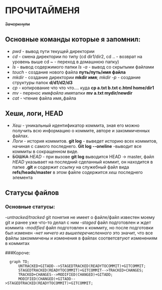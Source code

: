 # ПРОЧИТАЙМЕНЯ

~~Зачеркнули~~

## Основные команды которые я запомнил:

- _pwd_ - вывод пути текущей директории
- _cd_ - смена директории по типу (cd dir1/dir2, cd .. - возврат на уровень выше cd ~ - переход в домашнюю папку)
- _ls_ - вывод содержимого папки _ls -a_ - вывод со скрытыми файлами
- _touch_ - создание нового файла **путь/путь/имя файла**
- _mkdir_ - создание директории **mkdir имя**; _mkdir -p_ - создание структуры папок **d/d1/d2/d3**
- _cp_ - копирование что что что.... куда **cp a.txt b.txt c.html home/dir1**
- _mv_ - перенос имя*файла имя*папки **mv a.txt mydir/newdir**
- _cat_ - чтение файла имя_файла

## Хеши, логи, HEAD

- _Хеш_ - уникальный идентификатор коммита, зная его можно получить всю информацию о коммите, авторе и закоммиченных файлах.
- _Логи_ - история коммитов. **git log** - выведет историю всех коммитов, начиная с самого последнего. **Git log --oneline** -выводит все коммиты в сокращенном виде.
- ~~БОШКА~~ _HEAD_ - при вызове **git log** выводится HEAD -> master, файл _HEAD_ указывает на последний сделанный коммит, он находится в папке **.git** и содержит _ссылку_ на служебный файл вида **refs/heads/master** в этом файле содержится _хеш_ последнего элемента

## Статусы файлов

### Основные статусы:

-_untracked/tracked_ git понятия не имеет о файле/файл известен моему git и ранее уже что-то делал с ним -_staged_ файл подготовлен и ждет коммита -_modified_ файл подготовлен к коммиту, но после подготовки был изменен -_нет ничего из вышеперечисленного_ это значит, что все файлы закоммичены и изменения в файлах соответсвтуют изменениям в коммитах

###Короче:

```mermaid
  graph TD;
      UNTRACKED+GITADD-->STAGEDTRACKED(READYTOCOMMIT)+GITCOMMIT;
      STAGEDTRACKED(READYTOCOMMIT)+GITCOMMIT-->TRACKED+CHANGES;
      TRACKED+CHANGES-->MODIFIED(CHANGED)+GITADD;
      MODIFIED(CHANGED)+GITADD-->STAGEDTRACKED(READYTOCOMMIT)+GITCOMMIT;
```
